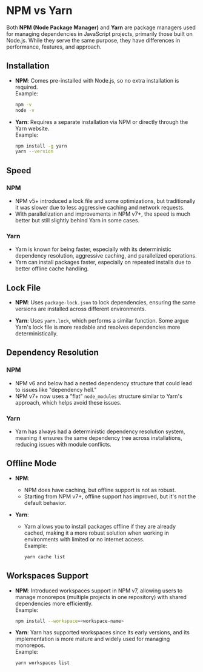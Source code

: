 # NPM vs Yarn

Both **NPM (Node Package Manager)** and **Yarn** are package managers used for managing dependencies in JavaScript projects, primarily those built on Node.js. While they serve the same purpose, they have differences in performance, features, and approach.

## Installation

- **NPM**: Comes pre-installed with Node.js, so no extra installation is required.  
  Example:  
  ```bash
  npm -v
  node -v
  ```

- **Yarn**: Requires a separate installation via NPM or directly through the Yarn website.  
  Example:  
  ```bash
  npm install -g yarn
  yarn --version
  ```

## Speed

### NPM
- NPM v5+ introduced a lock file and some optimizations, but traditionally it was slower due to less aggressive caching and network requests.
- With parallelization and improvements in NPM v7+, the speed is much better but still slightly behind Yarn in some cases.

### Yarn
- Yarn is known for being faster, especially with its deterministic dependency resolution, aggressive caching, and parallelized operations.
- Yarn can install packages faster, especially on repeated installs due to better offline cache handling.

## Lock File

- **NPM**: Uses `package-lock.json` to lock dependencies, ensuring the same versions are installed across different environments.

- **Yarn**: Uses `yarn.lock`, which performs a similar function. Some argue Yarn's lock file is more readable and resolves dependencies more deterministically.

## Dependency Resolution

### NPM
- NPM v6 and below had a nested dependency structure that could lead to issues like "dependency hell."
- NPM v7+ now uses a "flat" `node_modules` structure similar to Yarn's approach, which helps avoid these issues.

### Yarn
- Yarn has always had a deterministic dependency resolution system, meaning it ensures the same dependency tree across installations, reducing issues with module conflicts.

## Offline Mode

- **NPM**:
  - NPM does have caching, but offline support is not as robust.
  - Starting from NPM v7+, offline support has improved, but it's not the default behavior.

- **Yarn**:
  - Yarn allows you to install packages offline if they are already cached, making it a more robust solution when working in environments with limited or no internet access.  
    Example:  
    ```bash
    yarn cache list
    ```

## Workspaces Support

- **NPM**: Introduced workspaces support in NPM v7, allowing users to manage monorepos (multiple projects in one repository) with shared dependencies more efficiently.  
  Example:  
  ```bash
  npm install --workspace=<workspace-name>
  ```

- **Yarn**: Yarn has supported workspaces since its early versions, and its implementation is more mature and widely used for managing monorepos.  
  Example:  
  ```bash
  yarn workspaces list
  ```
